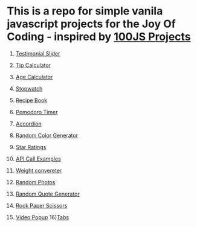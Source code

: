 


# This is a repo for simple vanila javascript projects for the Joy Of Coding - inspired by [100JS Projects](https://www.100jsprojects.com/projects)

1) [Testimonial Slider](https://github.com/vasanthgx/simple-js-projects/tree/main/projects/testimonial-slider)

2) [Tip Calculator](https://github.com/vasanthgx/simple-js-projects/tree/main/projects/tip-calculator)

3) [Age Calculator](https://github.com/vasanthgx/simple-js-projects/tree/main/projects/age-calculator)

4) [Stopwatch](https://github.com/vasanthgx/simple-js-projects/tree/main/projects/stopwatch)

5) [Recipe Book](https://github.com/vasanthgx/simple-js-projects/tree/main/projects/recipe-book)

6) [Pomodoro Timer](https://github.com/vasanthgx/simple-js-projects/tree/main/projects/pomodoro-timer)

7) [Accordion](https://github.com/vasanthgx/simple-js-projects/tree/main/projects/accordion)

8) [Random Color Generator](https://github.com/vasanthgx/simple-js-projects/tree/main/projects/random-color-generator)

9) [Star Ratings](https://github.com/vasanthgx/simple-js-projects/tree/main/projects/star-rating)

10) [API Call Examples](https://github.com/vasanthgx/simple-js-projects/tree/main/projects/api-call)

11) [Weight convereter](https://github.com/vasanthgx/simple-js-projects/tree/main/projects/weight-converter)

12) [Random Photos](https://github.com/vasanthgx/simple-js-projects/tree/main/projects/random-photos)

13) [Random Quote Generator](https://github.com/vasanthgx/simple-js-projects/tree/main/projects/random-quote-generator)
14) [Rock Paper Scissors](https://github.com/vasanthgx/simple-js-projects/tree/main/projects/rock-paper-scissors)
15) [Video Popup](https://github.com/vasanthgx/simple-js-projects/tree/main/projects/video-popup)
16)[Tabs](https://github.com/vasanthgx/simple-js-projects/tree/main/projects/tabs)







